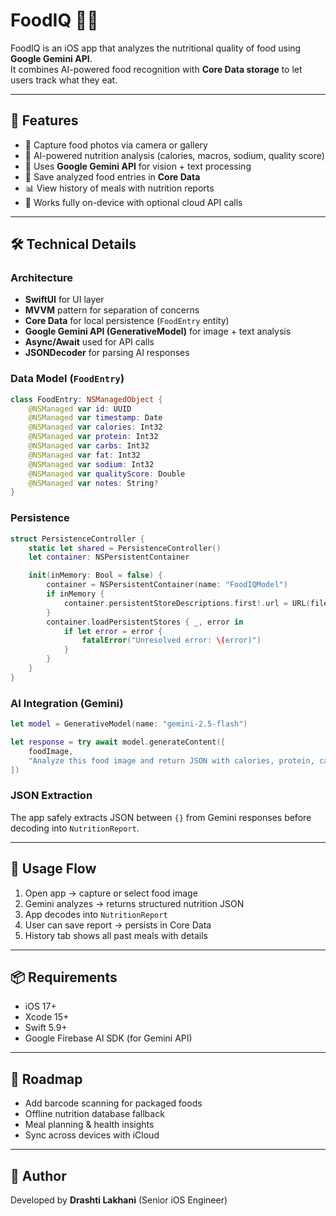 # FoodIQ 🍎📱

FoodIQ is an iOS app that analyzes the nutritional quality of food using **Google Gemini API**.  
It combines AI-powered food recognition with **Core Data storage** to let users track what they eat.

---

## 🚀 Features

- 📸 Capture food photos via camera or gallery  
- 🤖 AI-powered nutrition analysis (calories, macros, sodium, quality score)  
- 🧠 Uses **Google Gemini API** for vision + text processing  
- 💾 Save analyzed food entries in **Core Data**  
- 📊 View history of meals with nutrition reports  
- 🔐 Works fully on-device with optional cloud API calls  

---

## 🛠 Technical Details

### Architecture
- **SwiftUI** for UI layer  
- **MVVM** pattern for separation of concerns  
- **Core Data** for local persistence (`FoodEntry` entity)  
- **Google Gemini API (GenerativeModel)** for image + text analysis  
- **Async/Await** used for API calls  
- **JSONDecoder** for parsing AI responses  

### Data Model (`FoodEntry`)
```swift
class FoodEntry: NSManagedObject {
    @NSManaged var id: UUID
    @NSManaged var timestamp: Date
    @NSManaged var calories: Int32
    @NSManaged var protein: Int32
    @NSManaged var carbs: Int32
    @NSManaged var fat: Int32
    @NSManaged var sodium: Int32
    @NSManaged var qualityScore: Double
    @NSManaged var notes: String?
}
```

### Persistence
```swift
struct PersistenceController {
    static let shared = PersistenceController()
    let container: NSPersistentContainer

    init(inMemory: Bool = false) {
        container = NSPersistentContainer(name: "FoodIQModel")
        if inMemory {
            container.persistentStoreDescriptions.first!.url = URL(fileURLWithPath: "/dev/null")
        }
        container.loadPersistentStores { _, error in
            if let error = error {
                fatalError("Unresolved error: \(error)")
            }
        }
    }
}
```

### AI Integration (Gemini)
```swift
let model = GenerativeModel(name: "gemini-2.5-flash")

let response = try await model.generateContent([
    foodImage,
    "Analyze this food image and return JSON with calories, protein, carbs, fat, sodium, qualityScore, notes."
])
```

### JSON Extraction
The app safely extracts JSON between `{}` from Gemini responses before decoding into `NutritionReport`.

---

## 📲 Usage Flow
1. Open app → capture or select food image  
2. Gemini analyzes → returns structured nutrition JSON  
3. App decodes into `NutritionReport`  
4. User can save report → persists in Core Data  
5. History tab shows all past meals with details  

---

## 📦 Requirements
- iOS 17+  
- Xcode 15+  
- Swift 5.9+  
- Google Firebase AI SDK (for Gemini API)  

---

## 🌟 Roadmap
- Add barcode scanning for packaged foods  
- Offline nutrition database fallback  
- Meal planning & health insights  
- Sync across devices with iCloud  

---

## 👤 Author
Developed by **Drashti Lakhani** (Senior iOS Engineer)  
